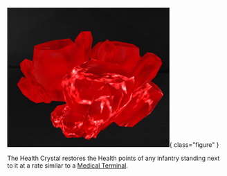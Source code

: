 ![](../images/Health_crystal.jpg){ class="figure" }

The Health Crystal restores
the Health points of any infantry standing next to it at a rate similar to a
[Medical Terminal](Medical_Terminal.md).

